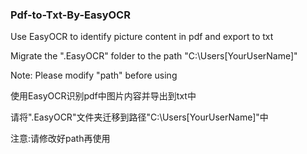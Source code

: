 ### Pdf-to-Txt-By-EasyOCR

Use EasyOCR to identify picture content in pdf and export to txt

Migrate the ".EasyOCR" folder to the path "C:\Users\[YourUserName]\"

Note: Please modify "path" before using

使用EasyOCR识别pdf中图片内容并导出到txt中

请将".EasyOCR"文件夹迁移到路径"C:\Users\[YourUserName]\"中

注意:请修改好path再使用
